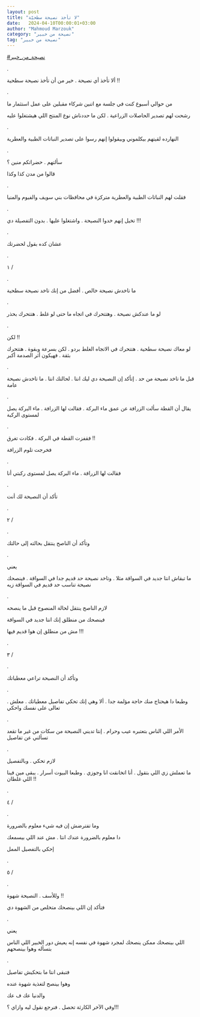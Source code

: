 ```yaml
---
layout: post
title: "لا تأخذ نصيحة سطحيّة"
date:   2024-04-10T00:00:01+03:00
author: "Mahmoud Marzouk"
category: "نصيحة من خبير"
tag: "نصيحة من خبير"
---
```



[<u>\#نصيحة\_من\_خبير</u>](https://www.facebook.com/hashtag/%D9%86%D8%B5%D9%8A%D8%AD%D8%A9_%D9%85%D9%86_%D8%AE%D8%A8%D9%8A%D8%B1?__eep__=6&__cft__%5b0%5d=AZVtczq6ZDs5U459pQ8w983tQI5Z7BGaw69b39M7VzfTjkyVnvkxqXpoaNC8yfrPWtsIs8cvQu-9EDCik2hAzwlNTsBbbrIeniToWrUZsH4NMmY9JB97d-wyAoIyp1MMZnVyQXx_XlRTm6IiLrMIyhneyXLOw8X3kFnhehX34OxMGe5FU8g1sDyICYlszCcmmy8&__tn__=*NK-R)

.

ألا تأخذ أي نصيحة . خير من أن تأخذ نصيحة سطحية !!

.

من حوالي أسبوع كنت في جلسة مع اتنين شركاء مقبلين على عمل
استثمار ما

رشحت لهم تصدير الحاصلات الزراعية . لكن ما حددناش نوع
المنتج اللي هيشتغلوا عليه

.

النهارده لقيتهم بيكلموني وبيقولوا إنهم رسوا على تصدير
النباتات الطبية والعطرية

.

سألتهم . حضراتكم منين ؟

قالوا من مدن كذا وكذا

.

فقلت لهم النباتات الطبية والعطرية متركزة في محافظات بني
سويف والفيوم والمنيا

.

تخيل إنهم خدوا النصيحة . واشتغلوا عليها . بدون التفصيلة
دي !!!

.

عشان كده بقول لحضرتك

.

١ /

.

ما تاخدش نصيحة خالص . أفضل من إنك تاخد نصيحة
سطحية

.

لو ما عندكش نصيحة . وهتتحرك في اتجاه ما حتى لو غلط .
هتتحرك بحذر

.

لكن !!

لو معاك نصيحة سطحية . هتتحرك في الاتجاه الغلط بردو . لكن
بسرعة وبقوة . هتتحرك بثقة . فهيكون أثر الصدمة أكبر

.

قبل ما تاخد نصيحة من حد . إتأكد إن النصيحة دي ليك انتا .
لحالتك انتا . ما تاخدش نصيحة عامة

.

يقال أن القطة سألت الزرافة عن عمق ماء البركة . فقالت لها
الزرافة . ماء البركة يصل لمستوى الركبة

.

فقفزت القطة في البركة . فكادت تغرق !!

فخرجت تلوم الزرافة

.

فقالت لها الزرافة . ماء البركة يصل لمستوى ركبتي
أنا

.

تأكد أن النصيحة لك أنت

.

٢ /

.

وتأكد أن الناصح ينتقل بحالته إلى حالتك

.

يعني

ما تبقاش انتا جديد في السواقة مثلا . وتاخد نصيحة حد قديم
جدا في السواقة . فينصحك نصيحة تناسب حد قديم في السواقة زيه

.

لازم الناصح ينتقل لحالة المنصوح قبل ما ينصحه

فينصحك من منطلق إنك انتا جديد في السواقة

مش من منطلق إن هوا قديم فيها !!!

.

٣ /

.

وتأكد أن النصيحة تراعي معطياتك

.

وطبعا دا هيحتاج منك حاجة مؤلمة جدا . ألا وهي إنك تحكي
تفاصيل معطياتك . معلش . تعالى على نفسك واحكي

.

الأمر اللي الناس بتعتبره عيب وحرام . إنتا تديني النصيحة
من سكات من غير ما تقعد تسألني عن تفاصيل

.

لازم تحكي . وبالتفصيل

ما تعملش زي اللي بتقول . أنا اتخانقت انا وجوزي . وطبعا
البيوت أسرار . يبقى مين فينا اللي غلطان !!

.

٤ /

.

وما تفترضش إن فيه شيء معلوم بالضرورة

دا معلوم بالضرورة عندك انتا . مش عند اللي بيسمعك

إحكي بالتفصيل الممل

.

٥ /

.

وللأسف . النصيحة شهوة !!

فتأكد إن اللي بينصحك متخلص من الشهوة دي

.

يعني

اللي بينصحك ممكن ينصحك لمجرد شهوة في نفسه إنه يعيش دور
الخبير اللي الناس بتسأله وهوا بينصحهم

.

فتبقى انتا ما بتحكيش تفاصيل

وهوا بينصح لتغذية شهوة عنده

والدنيا عك ف عك

وفي الآخر الكارثة تحصل . فنرجع نقول ليه وازاي
؟!!!
